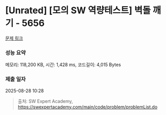 # [Unrated] [모의 SW 역량테스트] 벽돌 깨기 - 5656 

[문제 링크](https://swexpertacademy.com/main/code/problem/problemDetail.do?contestProbId=AWXRQm6qfL0DFAUo) 

### 성능 요약

메모리: 118,200 KB, 시간: 1,428 ms, 코드길이: 4,015 Bytes

### 제출 일자

2025-08-28 10:28



> 출처: SW Expert Academy, https://swexpertacademy.com/main/code/problem/problemList.do